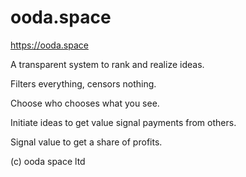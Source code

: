 # ooda.space

https://ooda.space

A transparent system to rank and realize ideas.

Filters everything, censors nothing.

Choose who chooses what you see.

Initiate ideas to get value signal payments from others.

Signal value to get a share of profits.


(c) ooda space ltd
